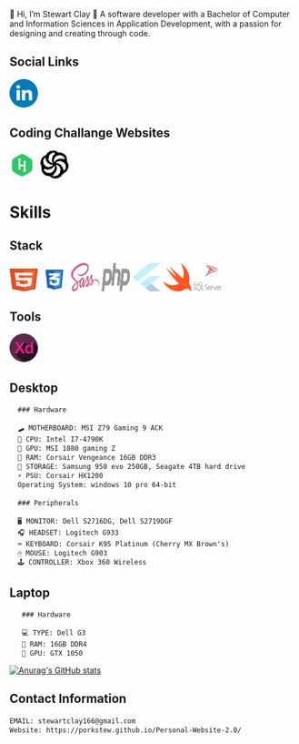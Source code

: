 👋 Hi, I’m Stewart Clay
🙋‍ A software developer with a Bachelor of Computer and Information Sciences in Application Development, with a passion for designing and creating through code.
 ## Social Links
   <a href="https://www.linkedin.com/in/stewart-clay-7a1abb128/"><img src="/SocialIcons/linkedin.svg" width=50px; height=50px;></a>
## Coding Challange Websites
   <a href="https://www.hackerrank.com/stewartclay166"><img src="/CodeChallangeWebsites/hackerrank.svg" width=50px; height=50px;></a>
   <a href="https://www.codewars.com/users/PorkStew"><img src="/CodeChallangeWebsites/codewars.svg" width=50px; height=50px;></a>
   
 # Skills
   ## Stack
   <a href="t.ly/VL6f"><img src="/Languages/html5.svg" width=50px; height=50px;></a>
   <a href="#"><img src="/Languages/css3.svg" width=50px; height=50px;></a>
   <a href="#"><img src="/Languages/sass.svg" width=50px; height=50px;></a>
   <a href="#"><img src="/Languages/php.svg" width=50px; height=50px;></a>
   <a href="#"><img src="/Languages/flutter.svg" width=50px; height=50px;></a><a href="#"></a>
   <a href="#"><img src="/Languages/swift.svg" width=50px; height=50px;></a>
   <a href="#"><img src="/Languages/microsoft-sql-server.svg" width=50px; height=50px;></a>
   ## Tools
   <a href="#"><img src="/Tools/Adobe XD.svg" width=50px; height=50px;></a>

## Desktop

      ### Hardware

      🛹 MOTHERBOARD: MSI Z79 Gaming 9 ACK
      🧠 CPU: Intel I7-4790K
      🙈 GPU: MSI 1080 gaming Z
      🍜 RAM: Corsair Vengeance 16GB DDR3
      🏬 STORAGE: Samsung 950 evo 250GB, Seagate 4TB hard drive
      ⚡ PSU: Corsair HX1200
      Operating System: windows 10 pro 64-bit
  
      ### Peripherals

      🖥 MONITOR: Dell S2716DG, Dell S2719DGF
      🎧 HEADSET: Logitech G933
      ⌨ KEYBOARD: Corsair K95 Platinum (Cherry MX Brown's)
      🖱 MOUSE: Logitech G903
      🕹 CONTROLLER: Xbox 360 Wireless
  
## Laptop

       ### Hardware
       
       💻 TYPE: Dell G3
       🍜 RAM: 16GB DDR4
       🙈 GPU: GTX 1050
<!---
PorkStew/PorkStew is a ✨ special ✨ repository because its `README.md` (this file) appears on your GitHub profile.
You can click the Preview link to take a look at your changes.
--->
[![Anurag's GitHub stats](https://github-readme-stats.vercel.app/api?username=porkstew)](https://github.com/anuraghazra/github-readme-stats)

## Contact Information
    EMAIL: stewartclay166@gmail.com
    Website: https://porkstew.github.io/Personal-Website-2.0/
   
